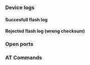 ### Device logs

#### Succesfull flash log

#### Rejected flash log (wrong checksum)

### Open ports

### AT Commands